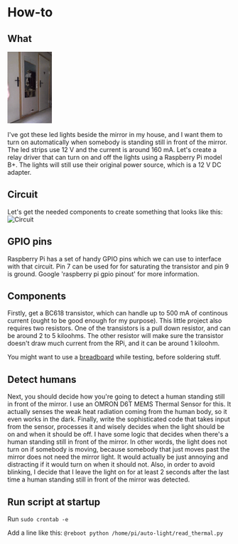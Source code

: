 # How-to

## What

![Image](auto-light-demo.gif)

I've got these led lights beside the mirror in my house, and I want them to turn on automatically when somebody is standing still in front of the mirror. The led strips use 12 V and the current is around 160 mA. Let's create a relay driver that can turn on and off the lights using a Raspberry Pi model B+. The lights will still use their original power source, which is a 12 V DC adapter.

## Circuit
Let's get the needed components to create something that looks like this:
![Circuit](http://i.stack.imgur.com/nr2jb.png)

## GPIO pins
Raspberry Pi has a set of handy GPIO pins which we can use to interface with that circuit. Pin 7 can be used for for saturating the transistor and pin 9 is ground. Google 'raspberry pi gpio pinout' for more information.

## Components
Firstly, get a BC618 transistor, which can handle up to 500 mA of continous current (ought to be good enough for my purpose). This little project also requires two resistors. One of the transistors is a pull down resistor, and can be around 2 to 5 kiloohms. The other resistor will make sure the transistor doesn't draw much current from the RPi, and it can be around 1 kiloohm.

You might want to use a [breadboard](http://en.wikipedia.org/wiki/Breadboard) while testing, before soldering stuff.

## Detect humans
Next, you should decide how you're going to detect a human standing still in front of the mirror. I use an OMRON D6T MEMS Thermal Sensor for this. It actually senses the weak heat radiation coming from the human body, so it even works in the dark. Finally, write the sophisticated code that takes input from the sensor, processes it and wisely decides when the light should be on and when it should be off. I have some logic that decides when there's a human standing still in front of the mirror. In other words, the light does not turn on if somebody is moving, because somebody that just moves past the mirror does not need the mirror light. It would actually be just annoying and distracting if it would turn on when it should not. Also, in order to avoid blinking, I decide that I leave the light on for at least 2 seconds after the last time a human standing still in front of the mirror was detected.

## Run script at startup
Run `sudo crontab -e`

Add a line like this:
`@reboot python /home/pi/auto-light/read_thermal.py`

